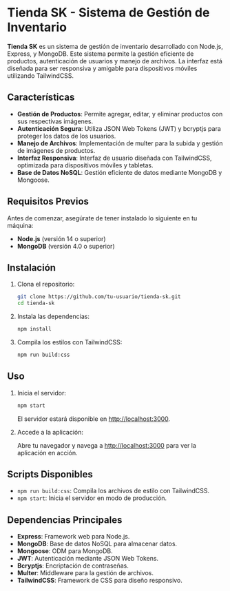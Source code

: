 # Tienda SK - Sistema de Gestión de Inventario

**Tienda SK** es un sistema de gestión de inventario desarrollado con Node.js, Express, y MongoDB. Este sistema permite la gestión eficiente de productos, autenticación de usuarios y manejo de archivos. La interfaz está diseñada para ser responsiva y amigable para dispositivos móviles utilizando TailwindCSS.

## Características

- **Gestión de Productos**: Permite agregar, editar, y eliminar productos con sus respectivas imágenes.
- **Autenticación Segura**: Utiliza JSON Web Tokens (JWT) y bcryptjs para proteger los datos de los usuarios.
- **Manejo de Archivos**: Implementación de multer para la subida y gestión de imágenes de productos.
- **Interfaz Responsiva**: Interfaz de usuario diseñada con TailwindCSS, optimizada para dispositivos móviles y tabletas.
- **Base de Datos NoSQL**: Gestión eficiente de datos mediante MongoDB y Mongoose.

## Requisitos Previos

Antes de comenzar, asegúrate de tener instalado lo siguiente en tu máquina:

- **Node.js** (versión 14 o superior)
- **MongoDB** (versión 4.0 o superior)

## Instalación

1. Clona el repositorio:

    ```bash
    git clone https://github.com/tu-usuario/tienda-sk.git
    cd tienda-sk
    ```

2. Instala las dependencias:

    ```bash
    npm install
    ```

3. Compila los estilos con TailwindCSS:

    ```bash
    npm run build:css
    ```

## Uso

1. Inicia el servidor:

    ```bash
    npm start
    ```

    El servidor estará disponible en [http://localhost:3000](http://localhost:3000).

2. Accede a la aplicación:

    Abre tu navegador y navega a [http://localhost:3000](http://localhost:3000) para ver la aplicación en acción.

## Scripts Disponibles

- `npm run build:css`: Compila los archivos de estilo con TailwindCSS.
- `npm start`: Inicia el servidor en modo de producción.

## Dependencias Principales

- **Express**: Framework web para Node.js.
- **MongoDB**: Base de datos NoSQL para almacenar datos.
- **Mongoose**: ODM para MongoDB.
- **JWT**: Autenticación mediante JSON Web Tokens.
- **Bcryptjs**: Encriptación de contraseñas.
- **Multer**: Middleware para la gestión de archivos.
- **TailwindCSS**: Framework de CSS para diseño responsivo.
